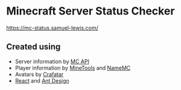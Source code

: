# Minecraft Server Status Checker

https://mc-status.samuel-lewis.com/

## Created using

- Server information by [MC API](https://mcapi.us/)
- Player information by [MineTools](https://api.minetools.eu/) and [NameMC](https://namemc.com/)
- Avatars by [Crafatar](https://crafatar.com/)
- [React](https://reactjs.org/) and [Ant Design](https://ant.design/)
